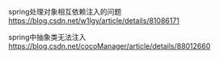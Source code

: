 spring处理对象相互依赖注入的问题
https://blog.csdn.net/w1lgy/article/details/81086171

spring中抽象类无法注入
https://blog.csdn.net/cocoManager/article/details/88012660